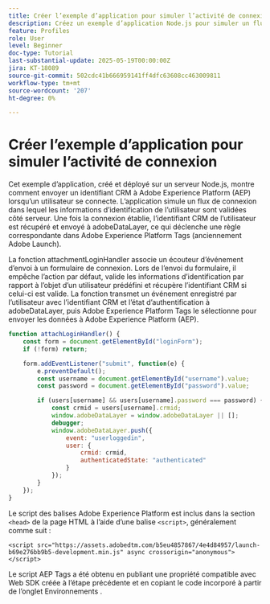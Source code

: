 ```yaml
---
title: Créer l’exemple d’application pour simuler l’activité de connexion
description: Créez un exemple d’application Node.js pour simuler un flux de connexion
feature: Profiles
role: User
level: Beginner
doc-type: Tutorial
last-substantial-update: 2025-05-19T00:00:00Z
jira: KT-18089
source-git-commit: 502cdc41b666959141ff4dfc63608cc463009811
workflow-type: tm+mt
source-wordcount: '207'
ht-degree: 0%

---
```



# Créer l’exemple d’application pour simuler l’activité de connexion

Cet exemple d’application, créé et déployé sur un serveur Node.js, montre comment envoyer un identifiant CRM à Adobe Experience Platform (AEP) lorsqu’un utilisateur se connecte. L’application simule un flux de connexion dans lequel les informations d’identification de l’utilisateur sont validées côté serveur. Une fois la connexion établie, l’identifiant CRM de l’utilisateur est récupéré et envoyé à adobeDataLayer, ce qui déclenche une règle correspondante dans Adobe Experience Platform Tags (anciennement Adobe Launch).

La fonction attachmentLoginHandler associe un écouteur d’événement d’envoi à un formulaire de connexion. Lors de l’envoi du formulaire, il empêche l’action par défaut, valide les informations d’identification par rapport à l’objet d’un utilisateur prédéfini et récupère l’identifiant CRM si celui-ci est valide. La fonction transmet un événement enregistré par l’utilisateur avec l’identifiant CRM et l’état d’authentification à adobeDataLayer, puis Adobe Experience Platform Tags le sélectionne pour envoyer les données à Adobe Experience Platform (AEP).


```javascript
function attachLoginHandler() {
    const form = document.getElementById("loginForm");
    if (!form) return;

    form.addEventListener("submit", function(e) {
        e.preventDefault();
        const username = document.getElementById("username").value;
        const password = document.getElementById("password").value;

        if (users[username] && users[username].password === password) {
            const crmid = users[username].crmid;
            window.adobeDataLayer = window.adobeDataLayer || [];
            debugger;
            window.adobeDataLayer.push({
                event: "userloggedin",
                user: {
                    crmid: crmid,
                    authenticatedState: "authenticated"
                }
            });
        }
    });
}
```

Le script des balises Adobe Experience Platform est inclus dans la section `<head>` de la page HTML à l’aide d’une balise `<script>`, généralement comme suit :

`<script src="https://assets.adobedtm.com/b5eu4857867/4e4d84957/launch-b69e276bb9b5-development.min.js" async crossorigin="anonymous"></script>`

Le script AEP Tags a été obtenu en publiant une propriété compatible avec Web SDK créée à l’étape précédente et en copiant le code incorporé à partir de l’onglet Environnements .


